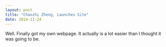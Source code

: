 ```yaml
---
layout: post
title: "Chaozhi Zheng, Launches Site"
date: 2014-11-24
---
```


Well. Finally got my own webpage. It actually is a lot easier than I thought it was going to be.
